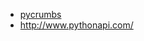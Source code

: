 - [pycrumbs](https://github.com/kirang89/pycrumbs/blob/master/pycrumbs.md)
- http://www.pythonapi.com/
